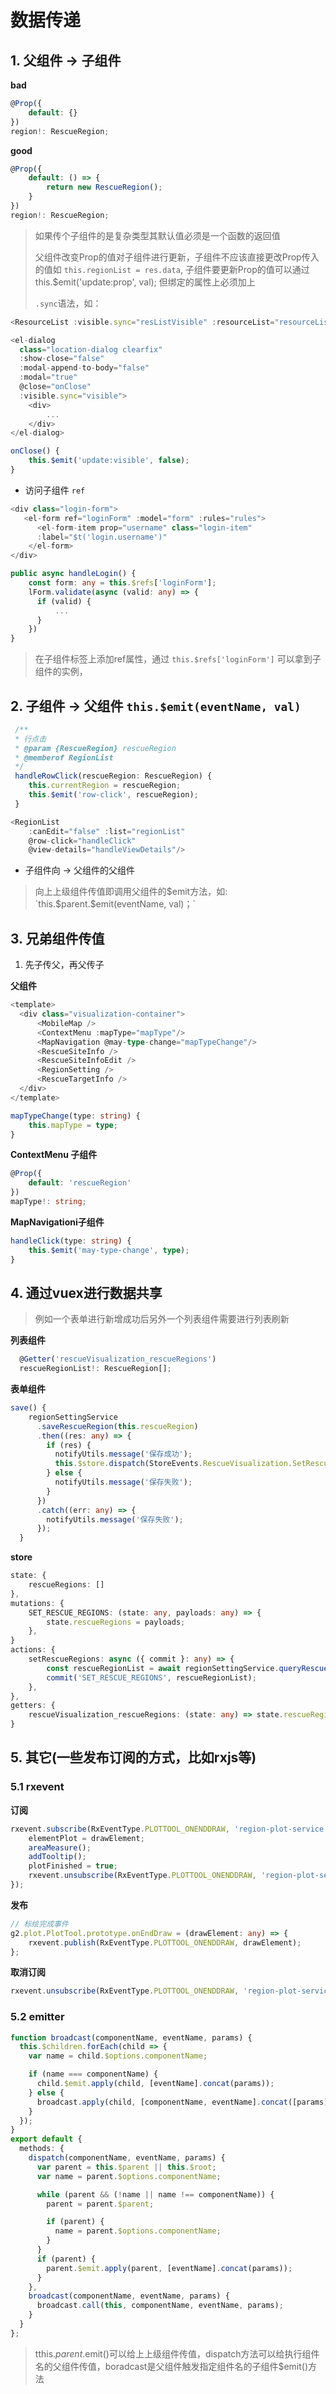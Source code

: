 #  数据传递

## 1. 父组件  -> 子组件

**bad**

```ts
@Prop({
    default: {}
})
region!: RescueRegion;
```
**good**

```ts
@Prop({
	default: () => {
        return new RescueRegion();
    }
})
region!: RescueRegion;
```

>如果传个子组件的是复杂类型其默认值必须是一个函数的返回值
>
>父组件改变Prop的值对子组件进行更新，子组件不应该直接更改Prop传入的值如 ```this.regionList = res.data```, 子组件要更新Prop的值可以通过this.$emit('update:prop', val);  但绑定的属性上必须加上
>
>`.sync`语法，如：

```ts
<ResourceList :visible.sync="resListVisible" :resourceList="resourceList"></ResourceList>

<el-dialog
  class="location-dialog clearfix"
  :show-close="false"
  :modal-append-to-body="false"
  :modal="true"
  @close="onClose"
  :visible.sync="visible">
	<div>
        ...
    </div>
</el-dialog>
```

```ts
onClose() {
    this.$emit('update:visible', false);
}
```

- 访问子组件    `ref`

```ts
<div class="login-form">
   <el-form ref="loginForm" :model="form" :rules="rules">
      <el-form-item prop="username" class="login-item" 
      :label="$t('login.username')"
	</el-form>
</div>
```

```ts
public async handleLogin() {
    const form: any = this.$refs['loginForm'];
    lForm.validate(async (valid: any) => {
      if (valid) {
          ...
      }
   	})
}
```

> 在子组件标签上添加ref属性，通过   `this.$refs['loginForm']`   可以拿到子组件的实例，

## 2. 子组件 -> 父组件 ```this.$emit(eventName, val)```

```ts
 /**
 * 行点击
 * @param {RescueRegion} rescueRegion
 * @memberof RegionList
 */
 handleRowClick(rescueRegion: RescueRegion) {
 	this.currentRegion = rescueRegion;
 	this.$emit('row-click', rescueRegion);
 }
```

```ts
<RegionList 
 	:canEdit="false" :list="regionList"
    @row-click="handleClick" 
    @view-details="handleViewDetails"/>
```

- 子组件向  -> 父组件的父组件

> 向上上级组件传值即调用父组件的$emit方法，如: `this.$parent.$emit(eventName, val)；`

## 3. 兄弟组件传值

1. 先子传父，再父传子

**父组件**

```ts
<template>
  <div class="visualization-container">
      <MobileMap />
      <ContextMenu :mapType="mapType"/>
      <MapNavigation @may-type-change="mapTypeChange"/>
      <RescueSiteInfo />
      <RescueSiteInfoEdit />
      <RegionSetting />
      <RescueTargetInfo />
  </div>
</template>
```

```ts
mapTypeChange(type: string) {
    this.mapType = type;
}
```

**ContextMenu 子组件**

```ts
@Prop({
    default: 'rescueRegion'
})
mapType!: string;
```
**MapNavigationi子组件**
```ts
handleClick(type: string) {
    this.$emit('may-type-change', type);
}
```

## 4. 通过vuex进行数据共享

> 例如一个表单进行新增成功后另外一个列表组件需要进行列表刷新

**列表组件**

```ts
  @Getter('rescueVisualization_rescueRegions')
  rescueRegionList!: RescueRegion[];
```
**表单组件**
```ts
save() {
    regionSettingService
      .saveRescueRegion(this.rescueRegion)
      .then((res: any) => {
        if (res) {
          notifyUtils.message('保存成功');
          this.$store.dispatch(StoreEvents.RescueVisualization.SetRescueRegions);
        } else {
          notifyUtils.message('保存失败');
        }
      })
      .catch((err: any) => {
        notifyUtils.message('保存失败');
      });
  }
```

**store**

```ts
state: {
    rescueRegions: []
},
mutations: {
    SET_RESCUE_REGIONS: (state: any, payloads: any) => {
    	state.rescueRegions = payloads;
	},  
}
actions: {
    setRescueRegions: async ({ commit }: any) => {
        const rescueRegionList = await regionSettingService.queryRescueRegionList();
        commit('SET_RESCUE_REGIONS', rescueRegionList);
    },
},
getters: {
	rescueVisualization_rescueRegions: (state: any) => state.rescueRegions, 
}
```

## 5. 其它(一些发布订阅的方式，比如rxjs等)

### 5.1 rxevent

**订阅**

```typescript
rxevent.subscribe(RxEventType.PLOTTOOL_ONENDDRAW, 'region-plot-service', (drawElement: any) => {
    elementPlot = drawElement;
    areaMeasure();
    addTooltip();
    plotFinished = true;
    rxevent.unsubscribe(RxEventType.PLOTTOOL_ONENDDRAW, 'region-plot-service');
});
```

**发布**

```typescript
// 标绘完成事件
g2.plot.PlotTool.prototype.onEndDraw = (drawElement: any) => {
    rxevent.publish(RxEventType.PLOTTOOL_ONENDDRAW, drawElement);
};
```

**取消订阅**

```typescript
rxevent.unsubscribe(RxEventType.PLOTTOOL_ONENDDRAW, 'region-plot-service');
```

### 5.2 emitter

```ts
function broadcast(componentName, eventName, params) {
  this.$children.forEach(child => {
    var name = child.$options.componentName;

    if (name === componentName) {
      child.$emit.apply(child, [eventName].concat(params));
    } else {
      broadcast.apply(child, [componentName, eventName].concat([params]));
    }
  });
}
export default {
  methods: {
    dispatch(componentName, eventName, params) {
      var parent = this.$parent || this.$root;
      var name = parent.$options.componentName;

      while (parent && (!name || name !== componentName)) {
        parent = parent.$parent;

        if (parent) {
          name = parent.$options.componentName;
        }
      }
      if (parent) {
        parent.$emit.apply(parent, [eventName].concat(params));
      }
    },
    broadcast(componentName, eventName, params) {
      broadcast.call(this, componentName, eventName, params);
    }
  }
};
```

> tthis.$parent.$emit()可以给上上级组件传值，dispatch方法可以给执行组件名的父组件传值，boradcast是父组件触发指定组件名的子组件$emit()方法